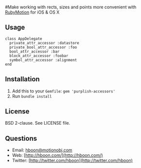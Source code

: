 #Make working with rects, sizes and points more convenient with [RubyMotion](http://rubymotion.com) for iOS & OS X

Usage
---
```
class AppDelegate
  private_attr_accessor :datastore
  private_bool_attr_accessor :foo
  bool_attr_accessor :bar
  block_attr_accessor :foobar
  symbol_attr_accessor :alignment
end
```

Installation
---
1. Add this to your `Gemfile`: `gem 'purplish-accessors'`
2. Run `bundle install`

License
---
BSD 2-clause. See LICENSE file.

Questions
---
* Email: [hboon@motionobj.com](mailto:hboon@motionobj.com)
* Web: [http://hboon.com/](http://hboon.com/)
* Twitter: [http://twitter.com/hboon](http://twitter.com/hboon)
